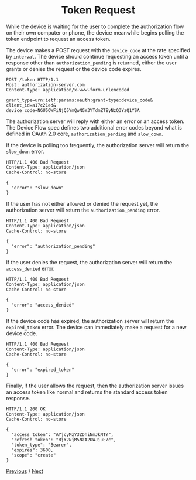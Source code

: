 <h1 align="center">Token Request</h1>

While the device is waiting for the user to complete the authorization flow on their own computer or phone, the device meanwhile begins polling the token endpoint to request an access token.

The device makes a POST request with the `device_code` at the rate specified by `interval`. The device should continue requesting an access token until a response other than `authorization_pending` is returned, either the user grants or denies the request or the device code expires.

```
POST /token HTTP/1.1
Host: authorization-server.com
Content-type: application/x-www-form-urlencoded

grant_type=urn:ietf:params:oauth:grant-type:device_code&
client_id=a17c21ed&
device_code=NGU5OWFiNjQ5YmQwNGY3YTdmZTEyNzQ3YzQ1YSA
```

The authorization server will reply with either an error or an access token. The Device Flow spec defines two additional error codes beyond what is defined in OAuth 2.0 core, `authorization_pending` and `slow_down`.

If the device is polling too frequently, the authorization server will return the `slow_down` error.

```
HTTP/1.1 400 Bad Request
Content-Type: application/json
Cache-Control: no-store

{
  "error": "slow_down"
}
```

If the user has not either allowed or denied the request yet, the authorization server will return the `authorization_pending` error.

```
HTTP/1.1 400 Bad Request
Content-Type: application/json
Cache-Control: no-store

{
  "error": "authorization_pending"
}
```

If the user denies the request, the authorization server will return the `access_denied` error.

```
HTTP/1.1 400 Bad Request
Content-Type: application/json
Cache-Control: no-store

{
  "error": "access_denied"
}
```

If the device code has expired, the authorization server will return the `expired_token` error. The device can immediately make a request for a new device code.

```
HTTP/1.1 400 Bad Request
Content-Type: application/json
Cache-Control: no-store

{
  "error": "expired_token"
}
```

Finally, if the user allows the request, then the authorization server issues an access token like normal and returns the standard access token response.

```
HTTP/1.1 200 OK
Content-Type: application/json
Cache-Control: no-store

{
  "access_token": "AYjcyMzY3ZDhiNmJkNTY",
  "refresh_token": "RjY2NjM5NzA2OWJjuE7c",
  "token_type": "Bearer",
  "expires": 3600,
  "scope": "create"
}
```

[Previous](https:// "Previous")
/
[Next](https:// "Next")
